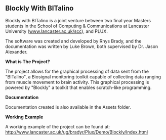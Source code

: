 ## **Blockly With BITalino**

Blockly with BITalino is a joint venture between two final year Masters students in the School of Computing & Communications at Lancaster University (www.lancaster.ac.uk/scc), and PLUX. 

The software was created and developed by Rhys Brady, and the documentation was written by Luke Brown, both supervised by Dr. Jason Alexander.

**What is The Project?**

The project allows for the graphical processing of data sent from the "BITalino", a Biosignal monitoring toolkit capable of collecting data ranging from muscle movement to brain activity. This graphical processing is powered by "Blockly" a toolkit that enables scratch-like programming.

**Documentation**

Documentation created is also available in the Assets folder.

**Working Example**

A working example of the project can be found at:
http://www.lancaster.ac.uk/ug/bradyr/Plux/Demo/Blockly/Index.html
